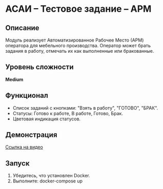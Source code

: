 # АСАИ – Тестовое задание – АРМ

## Описание
Модуль реализует Автоматизированное Рабочее Место (АРМ) оператора для мебельного производства. 
Оператор может брать задания в работу, отмечать их как выполненные или бракованные.

## Уровень сложности
**Medium**

## Функционал
- Список заданий с кнопками: "Взять в работу", "ГОТОВО", "БРАК".
- Статусы: Готово к работе, В работе, Готово, Брак.
- Цветовая индикация статусов.

## Демонстрация
[Ссылка на видео](https://vkvideo.ru/video-197467997_456239017?list=ln-Gz05G86tmSjAeNrvkY)

## Запуск
1. Убедитесь, что установлен Docker.
2. Выполните: docker-compose up
